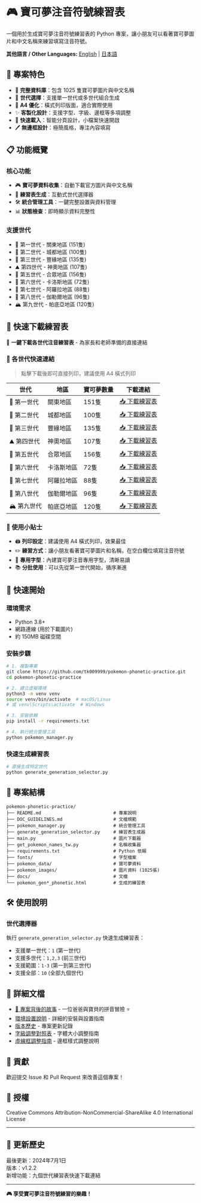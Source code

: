 # 🎮 寶可夢注音符號練習表

一個用於生成寶可夢注音符號練習表的 Python 專案，讓小朋友可以看著寶可夢圖片和中文名稱來練習填寫注音符號。

**其他語言 / Other Languages:** [English](docs/i18n/README_en.md) | [日本語](docs/i18n/README_ja.md)

## 🌟 專案特色

- 📸 **完整資料庫**：包含 1025 隻寶可夢圖片與中文名稱
- 🎯 **世代選擇**：支援單一世代或多世代組合生成
- 📄 **A4 優化**：橫式列印版面，適合實際使用
- ✨ **客製化設計**：支援字型、字級、邊框等多項調整
- 🚀 **快速載入**：智能分頁設計，小檔案快速開啟
- 🖊️ **無邊框設計**：極簡風格，專注內容填寫

## 📋 功能概覽

### 核心功能
- 🎮 **寶可夢資料收集**：自動下載官方圖片與中文名稱
- 📝 **練習表生成**：互動式世代選擇器
- 🛠️ **統合管理工具**：一鍵完整設置與資料管理
- 📊 **狀態檢查**：即時顯示資料完整性

### 支援世代
- 🌱 第一世代 - 關東地區 (151隻)
- 🌸 第二世代 - 城都地區 (100隻)  
- 🌊 第三世代 - 豐緣地區 (135隻)
- ⛰️ 第四世代 - 神奧地區 (107隻)
- 🌆 第五世代 - 合眾地區 (156隻)
- 🌺 第六世代 - 卡洛斯地區 (72隻)
- 🌴 第七世代 - 阿羅拉地區 (88隻)
- 🏰 第八世代 - 伽勒爾地區 (96隻)
- 🏔️ 第九世代 - 帕底亞地區 (120隻)

## 📄 快速下載練習表

🎯 **一鍵下載各世代注音練習表** - 為家長和老師準備的直接連結

### 🌟 各世代快速連結
> 點擊下載後即可直接列印，建議使用 A4 橫式列印

| 世代 | 地區 | 寶可夢數量 | 下載連結 |
|------|------|------------|----------|
| 🌱 第一世代 | 關東地區 | 151隻 | [📥 下載練習表](pokemon_gen1_phonetic.html) |
| 🌸 第二世代 | 城都地區 | 100隻 | [📥 下載練習表](pokemon_gen2_phonetic.html) |
| 🌊 第三世代 | 豐緣地區 | 135隻 | [📥 下載練習表](pokemon_gen3_phonetic.html) |
| ⛰️ 第四世代 | 神奧地區 | 107隻 | [📥 下載練習表](pokemon_gen4_phonetic.html) |
| 🌆 第五世代 | 合眾地區 | 156隻 | [📥 下載練習表](pokemon_gen5_phonetic.html) |
| 🌺 第六世代 | 卡洛斯地區 | 72隻 | [📥 下載練習表](pokemon_gen6_phonetic.html) |
| 🌴 第七世代 | 阿羅拉地區 | 88隻 | [📥 下載練習表](pokemon_gen7_phonetic.html) |
| 🏰 第八世代 | 伽勒爾地區 | 96隻 | [📥 下載練習表](pokemon_gen8_phonetic.html) |
| 🏔️ 第九世代 | 帕底亞地區 | 120隻 | [📥 下載練習表](pokemon_gen9_phonetic.html) |

### 📝 使用小貼士
- 🖨️ **列印設定**：建議使用 A4 橫式列印，效果最佳
- ✏️ **練習方式**：讓小朋友看著寶可夢圖片和名稱，在空白欄位填寫注音符號
- 🎯 **專用字型**：內建寶可夢注音專用字型，清晰易讀
- 📚 **分批使用**：可以先從第一世代開始，循序漸進

## 🚀 快速開始

### 環境需求
- Python 3.8+
- 網路連線 (用於下載圖片)
- 約 150MB 磁碟空間

### 安裝步驟
```bash
# 1. 複製專案
git clone https://github.com/tk009999/pokemon-phonetic-practice.git
cd pokemon-phonetic-practice

# 2. 建立虛擬環境
python3 -m venv venv
source venv/bin/activate  # macOS/Linux
# 或 venv\Scripts\activate  # Windows

# 3. 安裝依賴
pip install -r requirements.txt

# 4. 執行統合管理工具
python pokemon_manager.py
```

### 快速生成練習表
```bash
# 直接生成特定世代
python generate_generation_selector.py
```

## 📁 專案結構

```
pokemon-phonetic-practice/
├── README.md                           # 專案說明
├── DOC_GUIDELINES.md                   # 文檔規範
├── pokemon_manager.py                  # 統合管理工具
├── generate_generation_selector.py     # 練習表生成器
├── main.py                             # 圖片下載器
├── get_pokemon_names_tw.py             # 名稱收集器
├── requirements.txt                    # Python 依賴
├── fonts/                              # 字型檔案
├── pokemon_data/                       # 寶可夢資料
├── pokemon_images/                     # 圖片資料 (1025張)
├── docs/                               # 文檔
└── pokemon_gen*_phonetic.html          # 生成的練習表
```

## 🛠️ 使用說明

### 世代選擇器
執行 `generate_generation_selector.py` 快速生成練習表：

- 支援單一世代：`1` (第一世代)
- 支援多世代：`1,2,3` (前三世代)
- 支援範圍：`1-3` (第一到第三世代)
- 支援全部：`10` (全部九個世代)

## 📖 詳細文檔

- [📖 專案背後的故事](STORY.md) - 一位爸爸與寶貝的拼音冒險 ⭐
- [環境設置說明](docs/SETUP.md) - 詳細的安裝與設置指南
- [版本歷史](docs/CHANGELOG.md) - 專案更新記錄
- [字級調整對照表](docs/字級調整對照表.md) - 字體大小調整指南
- [虛線框調整指南](docs/虛線框調整指南.md) - 邊框樣式調整說明

## 🤝 貢獻

歡迎提交 Issue 和 Pull Request 來改善這個專案！

## 📄 授權

Creative Commons Attribution-NonCommercial-ShareAlike 4.0 International License

---

## 🔄 更新歷史

最後更新：2024年7月1日  
版本：v1.2.2  
新增功能：九個世代練習表快速下載連結

---

**🎮 享受寶可夢注音符號練習的樂趣！** 